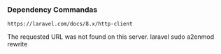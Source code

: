 
### Dependency Commandas

```
https://laravel.com/docs/8.x/http-client
```

The requested URL was not found on this server. laravel
sudo a2enmod rewrite
